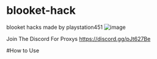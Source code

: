 # blooket-hack
blooket hacks made by playstation451
![image](https://user-images.githubusercontent.com/98996547/223555454-1dd3f338-c0b8-477f-a8cd-724c50b092ac.png)




Join The Discord For Proxys
https://discord.gg/pJt627Be

#How to Use
